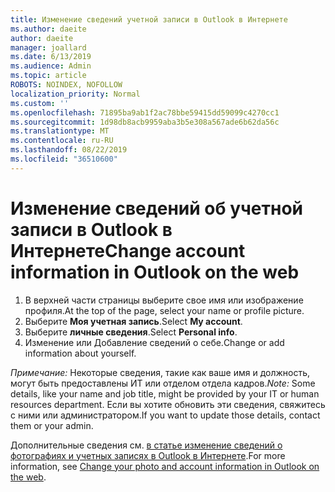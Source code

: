 ```yaml
---
title: Изменение сведений учетной записи в Outlook в Интернете
ms.author: daeite
author: daeite
manager: joallard
ms.date: 6/13/2019
ms.audience: Admin
ms.topic: article
ROBOTS: NOINDEX, NOFOLLOW
localization_priority: Normal
ms.custom: ''
ms.openlocfilehash: 71895ba9ab1f2ac78bbe59415dd59099c4270cc1
ms.sourcegitcommit: 1d98db8acb9959aba3b5e308a567ade6b62da56c
ms.translationtype: MT
ms.contentlocale: ru-RU
ms.lasthandoff: 08/22/2019
ms.locfileid: "36510600"
---
```

# <a name="change-account-information-in-outlook-on-the-web"></a><span data-ttu-id="8da15-102">Изменение сведений об учетной записи в Outlook в Интернете</span><span class="sxs-lookup"><span data-stu-id="8da15-102">Change account information in Outlook on the web</span></span>

1. <span data-ttu-id="8da15-103">В верхней части страницы выберите свое имя или изображение профиля.</span><span class="sxs-lookup"><span data-stu-id="8da15-103">At the top of the page, select your name or profile picture.</span></span>
1. <span data-ttu-id="8da15-104">Выберите **Моя учетная запись**.</span><span class="sxs-lookup"><span data-stu-id="8da15-104">Select **My account**.</span></span>
1. <span data-ttu-id="8da15-105">Выберите **личные сведения**.</span><span class="sxs-lookup"><span data-stu-id="8da15-105">Select **Personal info**.</span></span>
1. <span data-ttu-id="8da15-106">Изменение или Добавление сведений о себе.</span><span class="sxs-lookup"><span data-stu-id="8da15-106">Change or add information about yourself.</span></span>

<span data-ttu-id="8da15-107">*Примечание:* Некоторые сведения, такие как ваше имя и должность, могут быть предоставлены ИТ или отделом отдела кадров.</span><span class="sxs-lookup"><span data-stu-id="8da15-107">*Note:* Some details, like your name and job title, might be provided by your IT or human resources department.</span></span> <span data-ttu-id="8da15-108">Если вы хотите обновить эти сведения, свяжитесь с ними или администратором.</span><span class="sxs-lookup"><span data-stu-id="8da15-108">If you want to update those details, contact them or your admin.</span></span>

<span data-ttu-id="8da15-109">Дополнительные сведения см. [в статье изменение сведений о фотографиях и учетных записях в Outlook в Интернете](https://support.office.com/article/b2dbb289-851d-4bed-93c3-3e136f5659ec).</span><span class="sxs-lookup"><span data-stu-id="8da15-109">For more information, see [Change your photo and account information in Outlook on the web](https://support.office.com/article/b2dbb289-851d-4bed-93c3-3e136f5659ec).</span></span>
